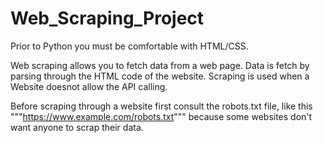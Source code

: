 # Web_Scraping_Project
Prior to Python you must be comfortable with HTML/CSS.

Web scraping allows you to fetch data from a web page. 
Data is fetch by parsing through the HTML code of the website. 
Scraping is used when a Website doesnot allow the API calling.

Before scraping through a website first consult the robots.txt file, like this """https://www.example.com/robots.txt""" because some websites don't want anyone to scrap their data. 



